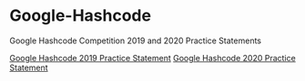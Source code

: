 # Google-Hashcode
Google Hashcode Competition 2019 and 2020 Practice Statements

<a href="https://github.com/Daply/Google-Hashcode/blob/master/google-hashcode-practice-statement-2019/src/com/pizzacutter/assignment/pizza.pdf">Google Hashcode 2019 Practice Statement</a>
<a href="">Google Hashcode 2020 Practice Statement</a>
